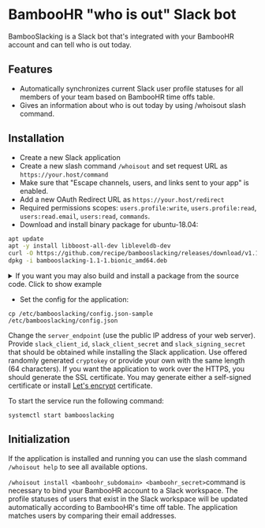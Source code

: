BambooHR "who is out" Slack bot  
==

BambooSlacking is a Slack bot that's integrated with your BambooHR account 
and can tell who is out today.

Features
--

* Automatically synchronizes current Slack user profile statuses 
for all members of your team based on BambooHR time offs table.
* Gives an information about who is out today by using /whoisout slash command. 

Installation
--

* Create a new Slack application
* Create a new slash command `/whoisout` and set request URL as `https://your.host/command`
* Make sure that "Escape channels, users, and links sent to your app" is enabled.
* Add a new OAuth Redirect URL as `https://your.host/redirect`
* Required permissions scopes: `users.profile:write`, 
`users.profile:read`, 
`users:read.email`,
`users:read`, 
`commands`.
* Download and install binary package for ubuntu-18.04: 

```bash
apt update
apt -y install libboost-all-dev libleveldb-dev
curl -O https://github.com/recipe/bambooslacking/releases/download/v1.1/bambooslacking-1.1-1.bionic_amd64.deb
dpkg -i bambooslacking-1.1-1.bionic_amd64.deb
```

<details><summary>If you want you may also build and install a package from the source code. Click to show example</summary>
<p>

```bash
sudo su -
# download a latest version of cmake
curl -O https://apt.kitware.com/keys/kitware-archive-latest.asc
apt-key add kitware-archive-latest.asc
apt-add-repository 'deb https://apt.kitware.com/ubuntu/ bionic main'
# install all necessary libraries
apt update
apt -y install cmake libboost-all-dev libleveldb-dev

# in case ninja build fails with cannot allocate memory we have to create a swap file:
fallocate -l 3G /swapfile
chmod 600 /swapfile
mkswap /swapfile
swapon /swapfile
echo '/swapfile none swap sw 0 0' | tee -a /etc/fstab

# we are building cpprestsdk from a source code
apt install -y git libssl-dev ninja-build
cd /usr/src
git clone https://github.com/microsoft/cpprestsdk.git
cd cpprestsdk
git checkout tags/v2.10.16
git submodule update --init
mkdir build.release
cd build.release
cmake -G Ninja .. -DCMAKE_BUILD_TYPE=Release -DBUILD_SHARED_LIBS=0
ninja
ninja install

# clone this repo with the source code
cd /usr/src
git clone https://github.com/recipe/bambooslacking.git
# compile application
cd bambooslacking/build/release
cmake ../../
make
cd ../../deb
# build a package
./build.sh
# install a package
dpkg -i bambooslacking_1.1-1.deb
```
</p>
</details>

* Set the config for the application:
```
cp /etc/bambooslacking/config.json-sample /etc/bambooslacking/config.json
```

Change the `server_endpoint` (use the public IP address of your web server).
Provide `slack_client_id`, `slack_client_secret` and `slack_signing_secret` that 
should be obtained while installing the Slack application. 
Use offered randomly generated `cryptokey` or provide your own with the same length (64 characters).
If you want the application to work over the HTTPS, you should generate the SSL certificate.
You may generate either a self-signed certificate or install [Let's encrypt](https://letsencrypt.org/) certificate.

To start the service run the following command:
```
systemctl start bambooslacking
```

Initialization
--
If the application is installed and running you can use the slash command 
`/whoisout help` to see all available options.
 
`/whoisout install <bamboohr_subdomain> <bamboohr_secret>`command is necessary to bind your 
BambooHR account to a Slack workspace. The profile statuses of users that exist in the Slack workspace 
will be updated automatically according to BambooHR's time off table. 
The application matches users by comparing their email addresses.

